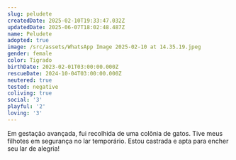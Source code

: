 ```yaml
---
slug: peludete
createdDate: 2025-02-10T19:33:47.032Z
updatedDate: 2025-06-07T18:02:48.487Z
name: Peludete
adopted: true
image: /src/assets/WhatsApp Image 2025-02-10 at 14.35.19.jpeg
gender: female
color: Tigrado
birthDate: 2023-02-01T03:00:00.000Z
rescueDate: 2024-10-04T03:00:00.000Z
neutered: true
tested: negative
coliving: true
social: '3'
playful: '2'
loving: '3'
---
```



Em gestação avançada, fui recolhida de uma colônia de gatos. Tive meus filhotes em segurança no lar temporário. Estou castrada e apta para encher seu lar de alegria!
